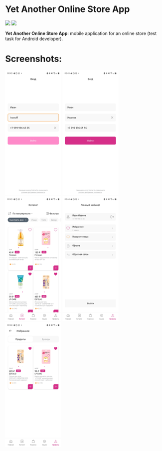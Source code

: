 
<h1>Yet Another Online Store App</h1>

<p>
  <a href="https://www.android.com/"><img src="https://img.shields.io/badge/Android-3DDC84?style=for-the-badge&logo=android&logoColor=white"/></a>
  <a href="https://kotlinlang.org/"><img src="https://img.shields.io/badge/Kotlin-0095D5?&style=for-the-badge&logo=kotlin&logoColor=white"/></a>
</p>

<p >  
<b>Yet Another Online Store App</b>: mobile application for an online store (test task for Android developer).
</p>

# Screenshots:
<p float="left">
  <img src="/screenshots/signin_screen_incorrect.jpg" height="400px"/>
  <img src="/screenshots/signin_screen_correct.jpg" height="400px"/>
  <img src="/screenshots/catalog_screen.jpg" height="400px"/>
  <img src="/screenshots/profile_screen.jpg" height="400px"/>
  <img src="/screenshots/favorites_screen.jpg" height="400px"/>
</p>
